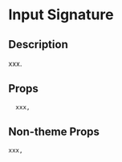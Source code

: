 # Input Signature

## Description

xxx.

## Props

```
  xxx,
  ```

  ## Non-theme Props

  ```
  xxx,
  ```
